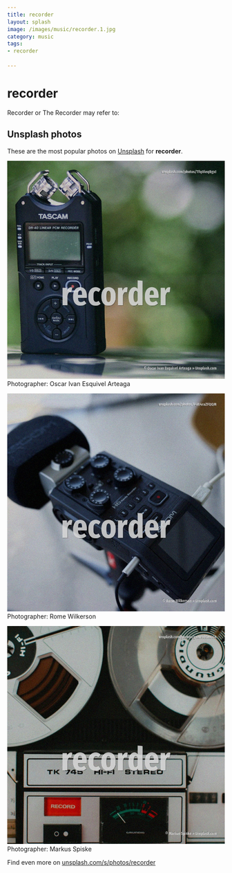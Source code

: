 ```yaml
---
title: recorder
layout: splash
image: /images/music/recorder.1.jpg
category: music
tags:
- recorder

---
```

# recorder

Recorder or The Recorder may refer to:    

 
## Unsplash photos
These are the most popular photos on [Unsplash](https://unsplash.com) for **recorder**.
 
![recorder](/images/music/recorder.1.jpg)
Photographer:  Oscar Ivan Esquivel Arteaga
 
![recorder](/images/music/recorder.2.jpg)
Photographer:  Rome Wilkerson
 
![recorder](/images/music/recorder.3.jpg)
Photographer:  Markus Spiske
 
Find even more on [unsplash.com/s/photos/recorder](https://unsplash.com/s/photos/recorder)
 
